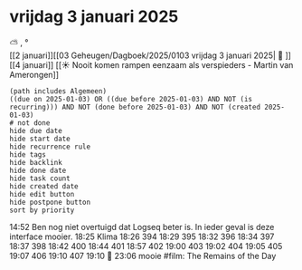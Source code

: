 # vrijdag 3 januari 2025

⛅ , °<br>[[2 januari]][[03 Geheugen/Dagboek/2025/0103 vrijdag 3 januari 2025| 📓 ]][[4 januari]]
[[☀️ Nooit komen rampen eenzaam als verspieders - Martin van Amerongen]]
```tasks
(path includes Algemeen)
((due on 2025-01-03) OR ((due before 2025-01-03) AND NOT (is recurring))) AND NOT (done before 2025-01-03) AND NOT (created 2025-01-03)
# not done
hide due date
hide start date
hide recurrence rule
hide tags
hide backlink
hide done date
hide task count
hide created date
hide edit button
hide postpone button 
sort by priority 
```
14:52 Ben nog niet overtuigd
	dat Logseq beter is. In ieder geval is deze interface mooier. 
18:25 Klima
	18:26 394
	18:29 395
	18:32 396
	18:34 397
	18:37 398
	18:42 400
	18:44 401
	18:57 402
	19:00 403
	19:02 404
	19:05 405
	19:07 406
	19:10 407
	19:10 🛑 
23:06 mooie #film:
	The Remains of the Day